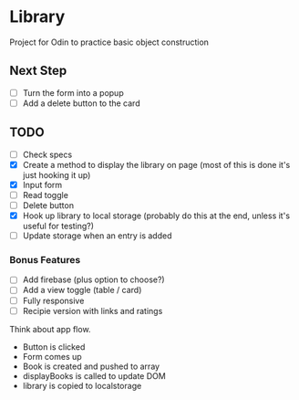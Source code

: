 # Library

Project for Odin to practice basic object construction


## Next Step

- [ ] Turn the form into a popup
- [ ] Add a delete button to the card

## TODO

- [ ] Check specs
- [x] Create a method to display the library on page (most of this is done it's just hooking it up)
- [x] Input form
- [ ] Read toggle
- [ ] Delete button
- [x] Hook up library to local storage (probably do this at the end, unless it's useful for testing?)
- [ ] Update storage when an entry is added

### Bonus Features

- [ ] Add firebase (plus option to choose?)
- [ ] Add a view toggle (table / card)
- [ ] Fully responsive
- [ ] Recipie version with links and ratings

Think about app flow.
* Button is clicked
* Form comes up
* Book is created and pushed to array
* displayBooks is called to update DOM
* library is copied to localstorage
